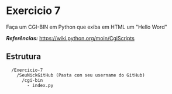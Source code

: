 # Exercicio 7
Faça um CGI-BIN em Python que exiba em HTML um "Hello Word"

***Referências:*** <https://wiki.python.org/moin/CgiScripts>


## Estrutura 

```
  /Exercicio-7
    /SeuNickGitHub (Pasta com seu username do GitHub)
      /cgi-bin
        - index.py
```